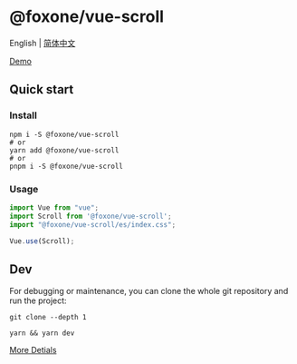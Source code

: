 # @foxone/vue-scroll

English | [简体中文](./README.zh-CN.md)

[Demo](https://fox-one.github.io/vue-scroll/)

## Quick start
### Install
```shell
npm i -S @foxone/vue-scroll
# or
yarn add @foxone/vue-scroll
# or
pnpm i -S @foxone/vue-scroll
```

### Usage
```js
import Vue from "vue";
import Scroll from '@foxone/vue-scroll';
import "@foxone/vue-scroll/es/index.css";

Vue.use(Scroll);
```

## Dev
For debugging or maintenance, you can clone the whole git repository and run the project:

```shell
git clone --depth 1

yarn && yarn dev
```

[More Detials](./DEV.md)
